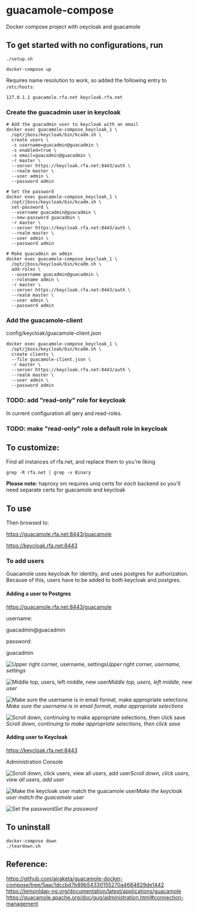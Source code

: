 # guacamole-compose
Docker compose project with oeycloak and guacamole

## To get started with no configurations, run 

```
./setup.sh

docker-compose up
```

Requires name resolution to work, so added the following entry to `/etc/hosts`:

```
127.0.1.1 guacamole.rfa.net keycloak.rfa.net
```

### Create the guacadmin user in keycloak

```
# Add the guacadmin user to keycloak with an email
docker exec guacamole-compose_keycloak_1 \
  /opt/jboss/keycloak/bin/kcadm.sh \
  create users \
  -s username=guacadmin@guacadmin \
  -s enabled=true \
  -s email=guacadmin@guacadmin \
  -r master \
  --server https://keycloak.rfa.net:8443/auth \
  --realm master \
  --user admin \
  --password admin

# Set the password
docker exec guacamole-compose_keycloak_1 \
  /opt/jboss/keycloak/bin/kcadm.sh \
  set-password \
  --username guacadmin@guacadmin \
  --new-password guacadmin \
  -r master \
  --server https://keycloak.rfa.net:8443/auth \
  --realm master \
  --user admin \
  --password admin

# Make guacadmin an admin
docker exec guacamole-compose_keycloak_1 \
  /opt/jboss/keycloak/bin/kcadm.sh \
  add-roles \
  --uusername guacadmin@guacadmin \
  --rolename admin \
  -r master \
  --server https://keycloak.rfa.net:8443/auth \
  --realm master \
  --user admin \
  --password admin
```
### Add the guacamole-client

config/keycloak/guacamole-client.json

```
docker exec guacamole-compose_keycloak_1 \
  /opt/jboss/keycloak/bin/kcadm.sh \
  create clients \
  --file guacamole-client.json \
  -r master \
  --server https://keycloak.rfa.net:8443/auth \
  --realm master \
  --user admin \
  --password admin
```

### TODO: add "read-only" role for keycloak

In current configuration all qery and read-roles.

### TODO: make "read-only" role a default role in keycloak

## To customize:

Find all instances of rfa.net, and replace them to you're liking

```
grep -R rfa.net | grep -v Binary
```

**Please note:**  haproxy sni requires *uniq* certs for *each* backend so
you'll need separate certs for guacamole and keycloak

## To use

Then browsed to:

https://guacamole.rfa.net:8443/guacamole

https://keycloak.rfa.net:8443

### To add users

Guacamole uses keycloak for identity, and uses postgres for authorization.
Because of this, users have to be added to both keycloak and postgres.

#### Adding a user to Postgres

https://guacamole.rfa.net:8443/guacamole

username:

guacadmin@guacadmin

password:

guacadmin

![Upper right corner, username, settings](docs/images/0-guacamole-settings.png "Upper right corner, username, settings")*Upper right corner, username, settings*

![Middle top, users, left middle, new user](docs/images/1-add-users.png "Middle top, users, left middle, new user")*Middle top, users, left middle, new user*

![Make sure the username is in email format, make appropriate selections](docs/images/2-userprofile-a.png "Make sure the username is in email format, make appropriate selections")*Make sure the username is in email format, make appropriate selections*

![Scroll down, continuing to make appropriate selections, then click save](docs/images/3-userprofile-b.png "Scroll down, continuing to make appropriate selections, then click save")*Scroll down, continuing to make appropriate selections, then click save*

#### Adding user to Keycloak

https://keycloak.rfa.net:8443

Administration Console

![Scroll down, click users, view all users, add user](docs/images/4-add-users-keycloak.png "Scroll down, click users, view all users, add user")*Scroll down, click users, view all users, add user*

![Make the keycloak user match the guacamole user](docs/images/5-userprofilea-keycloak.png "Make the keycloak user match the guacamole user")*Make the keycloak user match the guacamole user*

![Set the password](docs/images/6-set-password-keycloak.png "Set the password")*Set the password*

## To uninstall

```
docker-compose down
./teardown.sh
```

## Reference:
https://github.com/airaketa/guacamole-docker-compose/tree/5aac1dccbd7b89b54330155270a4684829de1442
https://lemonldap-ng.org/documentation/latest/applications/guacamole
https://guacamole.apache.org/doc/gug/administration.html#connection-management
